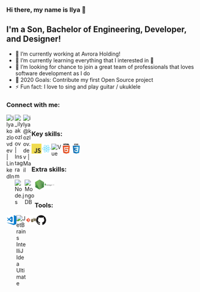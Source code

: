 ### Hi there, my name is Ilya 👋

## I'm a Son, Bachelor of Engineering, Developer, and Designer!
- 🔭 I’m currently working at Avrora Holding!
- 🌱 I’m currently learning everything that I interested in 🤣
- 👯 I’m looking for chance to join a great team of professionals that loves software development as I do
- 🥅 2020 Goals: Contribute my first Open Source project
- ⚡ Fun fact: I love to sing and play guitar / ukuklele

### Connect with me:

[<img align="left" alt="ilyakozlovdev | LinkedIn" width="22px" src="https://cdn.jsdelivr.net/npm/simple-icons@v3/icons/linkedin.svg" />][linkedin]
[<img align="left" alt="_ilyakozlov | Instagram" width="22px" src="https://cdn.jsdelivr.net/npm/simple-icons@v3/icons/instagram.svg" />][instagram]
<a href="mailto:ilya@kozlov.dev"><img align="left" alt="ilya@kozlov.dev | Mail" width="22px" src="https://cdn.iconscout.com/icon/free/png-512/mail-1138-827052.png" /></a>

<br />

### Key skills:

<img align="left" alt="JavaScript" width="26px" src="https://raw.githubusercontent.com/github/explore/80688e429a7d4ef2fca1e82350fe8e3517d3494d/topics/javascript/javascript.png" />
<img align="left" alt="React" width="26px" src="https://raw.githubusercontent.com/github/explore/80688e429a7d4ef2fca1e82350fe8e3517d3494d/topics/react/react.png" />
<img align="left" alt="Vue" width="26px" src="https://upload.wikimedia.org/wikipedia/commons/thumb/9/95/Vue.js_Logo_2.svg/1200px-Vue.js_Logo_2.svg.png" />
<img align="left" alt="HTML5" width="26px" src="https://raw.githubusercontent.com/github/explore/80688e429a7d4ef2fca1e82350fe8e3517d3494d/topics/html/html.png" />
<img align="left" alt="CSS3" width="26px" src="https://raw.githubusercontent.com/github/explore/80688e429a7d4ef2fca1e82350fe8e3517d3494d/topics/css/css.png" />

<br />
<br />

### Extra skills:


<img align="left" alt="Node.js" width="26px" src="https://pbs.twimg.com/profile_images/993555605078994945/Yr-pWI4G.jpg" />
<img align="left" alt="MongoDB" width="26px" src="https://strattonapps.com/wp-content/uploads/2020/02/flutter-logo-5086DD11C5-seeklogo.com_.png" />
<img align="left" alt="Node.js" width="26px" src="https://raw.githubusercontent.com/github/explore/80688e429a7d4ef2fca1e82350fe8e3517d3494d/topics/nodejs/nodejs.png" />
<img align="left" alt="MongoDB" width="26px" src="https://raw.githubusercontent.com/github/explore/80688e429a7d4ef2fca1e82350fe8e3517d3494d/topics/mongodb/mongodb.png" />

<br />
<br />

### Tools:

<img align="left" alt="Visual Studio Code" width="26px" src="https://raw.githubusercontent.com/github/explore/80688e429a7d4ef2fca1e82350fe8e3517d3494d/topics/visual-studio-code/visual-studio-code.png" />
<img align="left" alt="JetBrains IntelliJ Idea Ultimate" width="26px" src="https://upload.wikimedia.org/wikipedia/commons/thumb/d/d5/IntelliJ_IDEA_Logo.svg/1024px-IntelliJ_IDEA_Logo.svg.png" />
<img align="left" alt="Git" width="26px" src="https://raw.githubusercontent.com/github/explore/80688e429a7d4ef2fca1e82350fe8e3517d3494d/topics/git/git.png" />
<img align="left" alt="GitHub" width="26px" src="https://raw.githubusercontent.com/github/explore/78df643247d429f6cc873026c0622819ad797942/topics/github/github.png" />

[instagram]: https://instagram.com/_ilyakozlov
[linkedin]: https://linkedin.com/in/ilyakozlovdev
